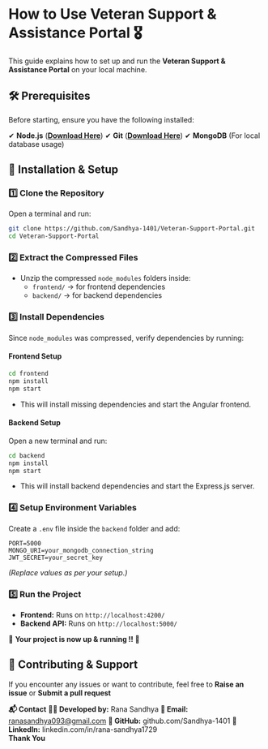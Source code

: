 # **How to Use Veteran Support & Assistance Portal 🎖️**  

This guide explains how to set up and run the **Veteran Support & Assistance Portal** on your local machine.  

## 🛠 Prerequisites  
Before starting, ensure you have the following installed:  

✔ **Node.js** (**[Download Here](https://nodejs.org/)**) 
✔ **Git** (**[Download Here](https://git-scm.com/)**)
✔ **MongoDB** (For local database usage)  
  
## 🚀 Installation & Setup  

### **1️⃣ Clone the Repository**  
Open a terminal and run:  
```sh
git clone https://github.com/Sandhya-1401/Veteran-Support-Portal.git
cd Veteran-Support-Portal
```

### **2️⃣ Extract the Compressed Files**  
- Unzip the compressed `node_modules` folders inside:  
  - `frontend/` → for frontend dependencies  
  - `backend/` → for backend dependencies  

### **3️⃣ Install Dependencies**  
Since `node_modules` was compressed, verify dependencies by running:  

#### **Frontend Setup**  
```sh
cd frontend
npm install
npm start
```
- This will install missing dependencies and start the Angular frontend.  

#### **Backend Setup**  
Open a new terminal and run:  
```sh
cd backend
npm install
npm start
```
- This will install backend dependencies and start the Express.js server.  

### **4️⃣ Setup Environment Variables**  
Create a `.env` file inside the `backend` folder and add:  
```env
PORT=5000
MONGO_URI=your_mongodb_connection_string
JWT_SECRET=your_secret_key
```
*(Replace values as per your setup.)*  

### **5️⃣ Run the Project**  
- **Frontend:** Runs on `http://localhost:4200/`  
- **Backend API:** Runs on `http://localhost:5000/`  

🎉 **Your project is now up & running !! 🚀**  

## 🙌 Contributing & Support  
If you encounter any issues or want to contribute, feel free to **Raise an issue** or **Submit a pull request**  <br>

**📬 Contact**
**👩‍💻 Developed by:** Rana Sandhya
**📧 Email:** ranasandhya093@gmail.com
**🔗 GitHub:** github.com/Sandhya-1401
**🔗 LinkedIn:** linkedin.com/in/rana-sandhya1729
<br>
**Thank You**
